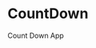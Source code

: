 # CountDown
 Count Down App
     
            
                                                          
                                                                          
                                                                        
                                                                  
                                                      
                                     
                      
                   
    
 
   
